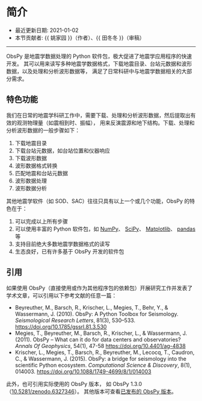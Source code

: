 # 简介

- 最近更新日期: 2021-01-02
- 本节贡献者: {{ 姚家园 }}（作者）、{{ 田冬冬 }}（审稿）

---

ObsPy 是地震学数据处理的 Python 软件包，极大促进了地震学应用程序的快速开发。
其可以用来读写多种地震学数据格式，下载地震目录、台站元数据和波形数据，以及处理和分析波形数据等，
满足了日常科研中与地震学数据相关的大部分需求。

## 特色功能

我们在日常的地震学科研工作中，需要下载、处理和分析波形数据，然后提取出有效的观测物理量（如震相到时、振幅），
用来反演震源和地下结构。下载、处理和分析波形数据的一般步骤如下：

1. 下载地震目录
2. 下载台站元数据，如台站位置和仪器响应
3. 下载波形数据
4. 波形数据格式转换
5. 匹配地震和台站元数据
6. 波形数据处理
7. 波形数据分析

其他地震学软件（如 SOD、SAC）往往只具有以上一个或几个功能，ObsPy 的特色在于：

1. 可以完成以上所有步骤
2. 可以使用丰富的 Python 软件包，如 [NumPy](https://numpy.org/)、
   [SciPy](https://www.scipy.org/)、
   [Matplotlib](https://matplotlib.org/)、
   [pandas](https://pandas.pydata.org/) 等
3. 支持目前绝大多数地震学数据格式的读写
4. 生态良好，已有许多基于 ObsPy 开发的软件包

## 引用

如果使用 ObsPy（直接使用或作为其他程序包的依赖包）开展研究工作并发表了学术文章，可以引用以下参考文献的任意一篇：

- Beyreuther, M., Barsch, R., Krischer, L., Megies, T., Behr, Y., & Wassermann, J. (2010).
  ObsPy: A Python Toolbox for Seismology.
  *Seismological Research Letters*, 81(3), 530–533.
  <https://doi.org/10.1785/gssrl.81.3.530>
- Megies, T., Beyreuther, M., Barsch, R., Krischer, L., & Wassermann, J. (2011).
  ObsPy – What can it do for data centers and observatories?
  *Annals Of Geophysics*, 54(1), 47-58
  <https://doi.org/10.4401/ag-4838>
- Krischer, L., Megies, T., Barsch, R., Beyreuther, M., Lecocq, T., Caudron, C., & Wassermann, J. (2015).
  ObsPy: a bridge for seismology into the scientific Python ecosystem.
  *Computational Science & Discovery*, 8(1), 014003.
  <https://doi.org/10.1088/1749-4699/8/1/014003>

此外，也可引用实际使用的 ObsPy 版本，
如 ObsPy 1.3.0（[10.5281/zenodo.6327346](http://dx.doi.org/10.5281/zenodo.6327346)）。
其他版本可查看[已发布的 ObsPy 版本](https://zenodo.org/search?ln=en&p=obspy&sort=mostrecent)。
